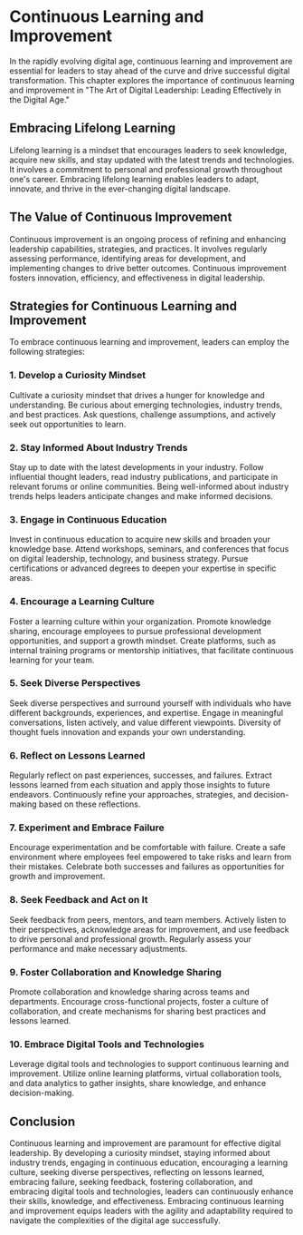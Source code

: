 Continuous Learning and Improvement
===============================================

In the rapidly evolving digital age, continuous learning and improvement are essential for leaders to stay ahead of the curve and drive successful digital transformation. This chapter explores the importance of continuous learning and improvement in "The Art of Digital Leadership: Leading Effectively in the Digital Age."

Embracing Lifelong Learning
---------------------------

Lifelong learning is a mindset that encourages leaders to seek knowledge, acquire new skills, and stay updated with the latest trends and technologies. It involves a commitment to personal and professional growth throughout one's career. Embracing lifelong learning enables leaders to adapt, innovate, and thrive in the ever-changing digital landscape.

The Value of Continuous Improvement
-----------------------------------

Continuous improvement is an ongoing process of refining and enhancing leadership capabilities, strategies, and practices. It involves regularly assessing performance, identifying areas for development, and implementing changes to drive better outcomes. Continuous improvement fosters innovation, efficiency, and effectiveness in digital leadership.

Strategies for Continuous Learning and Improvement
--------------------------------------------------

To embrace continuous learning and improvement, leaders can employ the following strategies:

### 1. Develop a Curiosity Mindset

Cultivate a curiosity mindset that drives a hunger for knowledge and understanding. Be curious about emerging technologies, industry trends, and best practices. Ask questions, challenge assumptions, and actively seek out opportunities to learn.

### 2. Stay Informed About Industry Trends

Stay up to date with the latest developments in your industry. Follow influential thought leaders, read industry publications, and participate in relevant forums or online communities. Being well-informed about industry trends helps leaders anticipate changes and make informed decisions.

### 3. Engage in Continuous Education

Invest in continuous education to acquire new skills and broaden your knowledge base. Attend workshops, seminars, and conferences that focus on digital leadership, technology, and business strategy. Pursue certifications or advanced degrees to deepen your expertise in specific areas.

### 4. Encourage a Learning Culture

Foster a learning culture within your organization. Promote knowledge sharing, encourage employees to pursue professional development opportunities, and support a growth mindset. Create platforms, such as internal training programs or mentorship initiatives, that facilitate continuous learning for your team.

### 5. Seek Diverse Perspectives

Seek diverse perspectives and surround yourself with individuals who have different backgrounds, experiences, and expertise. Engage in meaningful conversations, listen actively, and value different viewpoints. Diversity of thought fuels innovation and expands your own understanding.

### 6. Reflect on Lessons Learned

Regularly reflect on past experiences, successes, and failures. Extract lessons learned from each situation and apply those insights to future endeavors. Continuously refine your approaches, strategies, and decision-making based on these reflections.

### 7. Experiment and Embrace Failure

Encourage experimentation and be comfortable with failure. Create a safe environment where employees feel empowered to take risks and learn from their mistakes. Celebrate both successes and failures as opportunities for growth and improvement.

### 8. Seek Feedback and Act on It

Seek feedback from peers, mentors, and team members. Actively listen to their perspectives, acknowledge areas for improvement, and use feedback to drive personal and professional growth. Regularly assess your performance and make necessary adjustments.

### 9. Foster Collaboration and Knowledge Sharing

Promote collaboration and knowledge sharing across teams and departments. Encourage cross-functional projects, foster a culture of collaboration, and create mechanisms for sharing best practices and lessons learned.

### 10. Embrace Digital Tools and Technologies

Leverage digital tools and technologies to support continuous learning and improvement. Utilize online learning platforms, virtual collaboration tools, and data analytics to gather insights, share knowledge, and enhance decision-making.

Conclusion
----------

Continuous learning and improvement are paramount for effective digital leadership. By developing a curiosity mindset, staying informed about industry trends, engaging in continuous education, encouraging a learning culture, seeking diverse perspectives, reflecting on lessons learned, embracing failure, seeking feedback, fostering collaboration, and embracing digital tools and technologies, leaders can continuously enhance their skills, knowledge, and effectiveness. Embracing continuous learning and improvement equips leaders with the agility and adaptability required to navigate the complexities of the digital age successfully.
